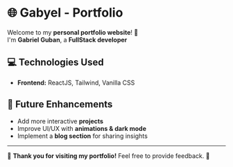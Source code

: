 # 🌐 Gabyel - Portfolio

Welcome to my **personal portfolio website**! 🚀  
I'm **Gabriel Guban**, a **FullStack developer**

## 💻 Technologies Used

- **Frontend:** ReactJS, Tailwind, Vanilla CSS

## 🚀 Future Enhancements

- Add more interactive **projects**
- Improve UI/UX with **animations & dark mode**
- Implement a **blog section** for sharing insights

---

🌟 **Thank you for visiting my portfolio!** Feel free to provide feedback. 🚀
